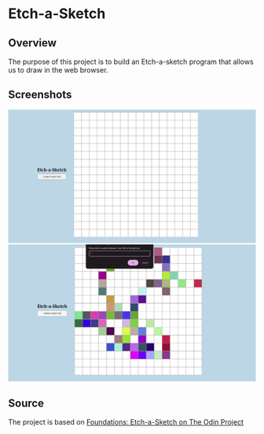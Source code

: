 # Etch-a-Sketch
## Overview
The purpose of this project is to build an Etch-a-sketch program that allows us to draw in the web browser.

## Screenshots
![Etch-a-Sketch UI 1](images/1.png)
![Etch-a-Sketch UI 2](images/2.png)

## Source
The project is based on [Foundations: Etch-a-Sketch on The Odin Project](https://www.theodinproject.com/lessons/foundations-etch-a-sketch)